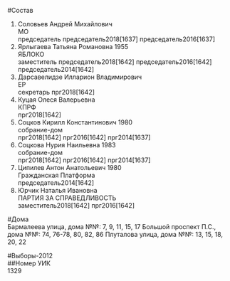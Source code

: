 #Состав  
1. Соловьев Андрей Михайлович  
    МО  
    председатель председатель2018[1637] председатель2016[1637]  
2. Ярлыгаева Татьяна Романовна 1955  
    ЯБЛОКО  
    заместитель  председатель2018[1642] председатель2016[1642] председатель2014[1642]  
3. Дарсавелидзе Илларион Владимирович  
    ЕР  
    секретарь прг2018[1642]  
4. Куцая Олеся Валерьевна  
    КПРФ  
    прг2018[1642]  
5. Соцков Кирилл Константинович 1980  
    собрание-дом  
    прг2018[1642] прг2016[1642] прг2014[1637]  
6. Соцкова Нурия Наильевна 1983  
    собрание-дом  
    прг2018[1642] прг2016[1642] прг2014[1637]  
7. Ципилев Антон Анатольевич 1980  
    Гражданская Платформа  
    председатель2014[1642]  
8. Юрчик Наталья Ивановна  
    ПАРТИЯ ЗА СПРАВЕДЛИВОСТЬ  
    заместитель2018[1642] прг2016[1642]  
  
#Дома  
Бармалеева улица, дома №№: 7, 9, 11, 15, 17 Большой проспект П.С., дома №№: 74, 76-78, 80, 82, 86 Плуталова улица, дома №№: 13, 15, 18, 20, 22  
  
#Выборы-2012  
##Номер УИК  
1329  
